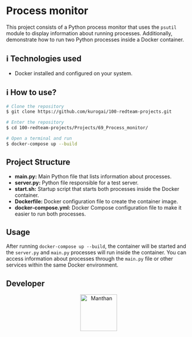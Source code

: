 # Process monitor

This project consists of a Python process monitor that uses the `psutil` module to display information about running processes. Additionally, demonstrate how to run two Python processes inside a Docker container.

## :information_source: Technologies used

- Docker installed and configured on your system.

## :information_source: How to use?
```bash
# Clone the repository
$ git clone https://github.com/kurogai/100-redteam-projects.git

# Enter the repository
$ cd 100-redteam-projects/Projects/69_Process_monitor/

# Open a terminal and run
$ docker-compose up --build
```

## Project Structure

- **main.py:** Main Python file that lists information about processes.
- **server.py:** Python file responsible for a test server.
- **start.sh:** Startup script that starts both processes inside the Docker container.
- **Dockerfile:** Docker configuration file to create the container image.
- **docker-compose.yml:** Docker Compose configuration file to make it easier to run both processes.

## Usage

After running `docker-compose up --build`, the container will be started and the `server.py` and `main.py` processes will run inside the container. You can access information about processes through the `main.py` file or other services within the same Docker environment.


## Developer

<p align="center">
<a href="https://github.com/AugustoSavi" target="blank"><img align="center" src="https://avatars.githubusercontent.com/u/32443720?v=4" alt="Manthan" height="100" width="100" /></a>
</p>
